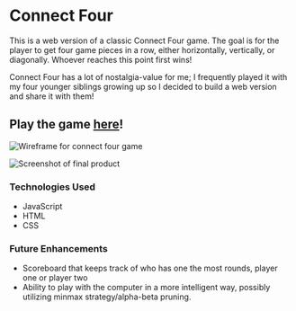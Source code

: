 # Connect Four

This is a web version of a classic Connect Four game. The goal is for the player to get four game pieces in a row, either horizontally, vertically, or diagonally. Whoever reaches this point first wins!

Connect Four has a lot of nostalgia-value for me; I frequently played it with my four younger siblings growing up so I decided to build a web version and share it with them! 

## Play the game [here](http://connectfourgame.surge.sh/)!

![Wireframe for connect four game](https://i.imgur.com/ksP6EAv.png)

![Screenshot of final product](https://i.imgur.com/874Xf7Y.png)

### **Technologies Used**
* JavaScript
* HTML
* CSS

### **Future Enhancements**
* Scoreboard that keeps track of who has one the most rounds, player one or player two
* Ability to play with the computer in a more intelligent way, possibly utilizing minmax strategy/alpha-beta pruning.



